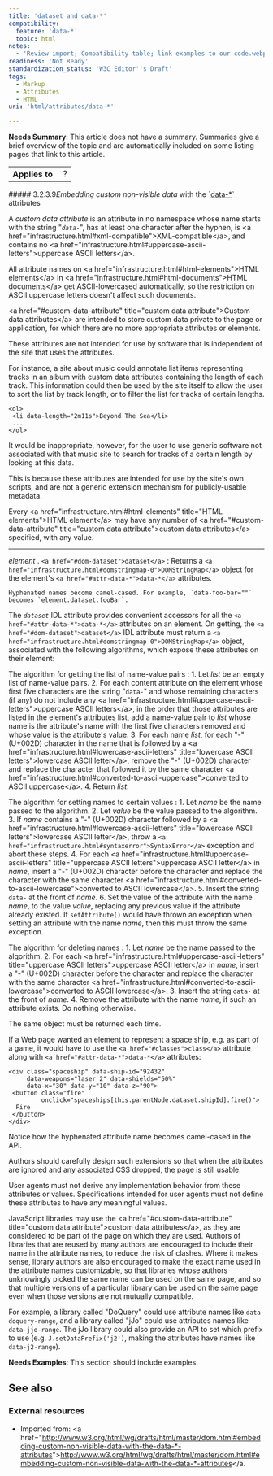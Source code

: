 ```yaml
---
title: 'dataset and data-*'
compatibility:
  feature: 'data-*'
  topic: html
notes:
  - 'Review import; Compatibility table; link examples to our code.webplatform.org playground; fix see also'
readiness: 'Not Ready'
standardization_status: 'W3C Editor''s Draft'
tags:
  - Markup
  - Attributes
  - HTML
uri: 'html/attributes/data-*'

---
```

**Needs Summary**: This article does not have a summary. Summaries give a brief overview of the topic and are automatically included on some listing pages that link to this article.

<table class="wikitable">
<tr>
<th>
Applies to

</th>
<td>
 ?

</td>
</tr>
</table>
##### <span class="secno">3.2.3.9</span><dfn>Embedding custom non-visible data</dfn> with the `<a href="#attr-data-*">data-*</a>` attributes

A <dfn id="custom-data-attribute">custom data attribute</dfn> is an attribute in no namespace whose name starts with the string "<dfn id="attr-data-.2A" title="attr-data-*">`data-`</dfn>", has at least one character after the hyphen, is \<a href="infrastructure.html\#xml-compatible"\>XML-compatible\</a\>, and contains no \<a href="infrastructure.html\#uppercase-ascii-letters"\>uppercase ASCII letters\</a\>.

All attribute names on \<a href="infrastructure.html\#html-elements"\>HTML elements\</a\> in \<a href="infrastructure.html\#html-documents"\>HTML documents\</a\> get ASCII-lowercased automatically, so the restriction on ASCII uppercase letters doesn't affect such documents.

\<a href="\#custom-data-attribute" title="custom data attribute"\>Custom data attributes\</a\> are intended to store custom data private to the page or application, for which there are no more appropriate attributes or elements.

These attributes are not intended for use by software that is independent of the site that uses the attributes.

For instance, a site about music could annotate list items representing tracks in an album with custom data attributes containing the length of each track. This information could then be used by the site itself to allow the user to sort the list by track length, or to filter the list for tracks of certain lengths.

    <ol>
     <li data-length="2m11s">Beyond The Sea</li>
     ...
    </ol>

It would be inappropriate, however, for the user to use generic software not associated with that music site to search for tracks of a certain length by looking at this data.

This is because these attributes are intended for use by the site's own scripts, and are not a generic extension mechanism for publicly-usable metadata.

Every \<a href="infrastructure.html\#html-elements" title="HTML elements"\>HTML element\</a\> may have any number of \<a href="\#custom-data-attribute" title="custom data attribute"\>custom data attributes\</a\> specified, with any value.

* * * * *

<var title>element</var> . `<a href="#dom-dataset">dataset</a>`
:   Returns a `<a href="infrastructure.html#domstringmap-0">DOMStringMap</a>` object for the element's `<a href="#attr-data-*">data-*</a>` attributes.

    Hyphenated names become camel-cased. For example, `data-foo-bar=""` becomes `element.dataset.fooBar`.



The <dfn id="dom-dataset" title="dom-dataset">`dataset`</dfn> IDL attribute provides convenient accessors for all the `<a href="#attr-data-*">data-*</a>` attributes on an element. On getting, the `<a href="#dom-dataset">dataset</a>` IDL attribute must return a `<a href="infrastructure.html#domstringmap-0">DOMStringMap</a>` object, associated with the following algorithms, which expose these attributes on their element:

The algorithm for getting the list of name-value pairs
:   1.  Let <var title>list</var> be an empty list of name-value pairs.
    2.  For each content attribute on the element whose first five characters are the string "`data-`" and whose remaining characters (if any) do not include any \<a href="infrastructure.html\#uppercase-ascii-letters"\>uppercase ASCII letters\</a\>, in the order that those attributes are listed in the element's attributes list, add a name-value pair to <var title>list</var> whose name is the attribute's name with the first five characters removed and whose value is the attribute's value.
    3.  For each name <var title>list</var>, for each "-" (U+002D) character in the name that is followed by a \<a href="infrastructure.html\#lowercase-ascii-letters" title="lowercase ASCII letters"\>lowercase ASCII letter\</a\>, remove the "-" (U+002D) character and replace the character that followed it by the same character \<a href="infrastructure.html\#converted-to-ascii-uppercase"\>converted to ASCII uppercase\</a\>.
    4.  Return <var title>list</var>.

The algorithm for setting names to certain values
:   1.  Let <var title>name</var> be the name passed to the algorithm.
    2.  Let <var title>value</var> be the value passed to the algorithm.
    3.  If <var title>name</var> contains a "-" (U+002D) character followed by a \<a href="infrastructure.html\#lowercase-ascii-letters" title="lowercase ASCII letters"\>lowercase ASCII letter\</a\>, throw a `<a href="infrastructure.html#syntaxerror">SyntaxError</a>` exception and abort these steps.
    4.  For each \<a href="infrastructure.html\#uppercase-ascii-letters" title="uppercase ASCII letters"\>uppercase ASCII letter\</a\> in <var title>name</var>, insert a "-" (U+002D) character before the character and replace the character with the same character \<a href="infrastructure.html\#converted-to-ascii-lowercase"\>converted to ASCII lowercase\</a\>.
    5.  Insert the string `data-` at the front of <var title>name</var>.
    6.  Set the value of the attribute with the name <var title>name</var>, to the value <var title>value</var>, replacing any previous value if the attribute already existed. If `setAttribute()` would have thrown an exception when setting an attribute with the name <var title>name</var>, then this must throw the same exception.

The algorithm for deleting names
:   1.  Let <var title>name</var> be the name passed to the algorithm.
    2.  For each \<a href="infrastructure.html\#uppercase-ascii-letters" title="uppercase ASCII letters"\>uppercase ASCII letter\</a\> in <var title>name</var>, insert a "-" (U+002D) character before the character and replace the character with the same character \<a href="infrastructure.html\#converted-to-ascii-lowercase"\>converted to ASCII lowercase\</a\>.
    3.  Insert the string `data-` at the front of <var title>name</var>.
    4.  Remove the attribute with the name <var title>name</var>, if such an attribute exists. Do nothing otherwise.

The same object must be returned each time.

If a Web page wanted an element to represent a space ship, e.g. as part of a game, it would have to use the `<a href="#classes">class</a>` attribute along with `<a href="#attr-data-*">data-*</a>` attributes:

    <div class="spaceship" data-ship-id="92432"
         data-weapons="laser 2" data-shields="50%"
         data-x="30" data-y="10" data-z="90">
     <button class="fire"
             onclick="spaceships[this.parentNode.dataset.shipId].fire()">
      Fire
     </button>
    </div>

Notice how the hyphenated attribute name becomes camel-cased in the API.

Authors should carefully design such extensions so that when the attributes are ignored and any associated CSS dropped, the page is still usable.

User agents must not derive any implementation behavior from these attributes or values. Specifications intended for user agents must not define these attributes to have any meaningful values.

JavaScript libraries may use the \<a href="\#custom-data-attribute" title="custom data attribute"\>custom data attributes\</a\>, as they are considered to be part of the page on which they are used. Authors of libraries that are reused by many authors are encouraged to include their name in the attribute names, to reduce the risk of clashes. Where it makes sense, library authors are also encouraged to make the exact name used in the attribute names customizable, so that libraries whose authors unknowingly picked the same name can be used on the same page, and so that multiple versions of a particular library can be used on the same page even when those versions are not mutually compatible.

For example, a library called "DoQuery" could use attribute names like `data-doquery-range`, and a library called "jJo" could use attributes names like `data-jjo-range`. The jJo library could also provide an API to set which prefix to use (e.g. `J.setDataPrefix('j2')`, making the attributes have names like `data-j2-range`).

**Needs Examples**: This section should include examples.

## See also

### External resources

-   Imported from: \<a href="<http://www.w3.org/html/wg/drafts/html/master/dom.html#embedding-custom-non-visible-data-with-the-data-*-attributes>"\><http://www.w3.org/html/wg/drafts/html/master/dom.html#embedding-custom-non-visible-data-with-the-data-*-attributes>\</a.
